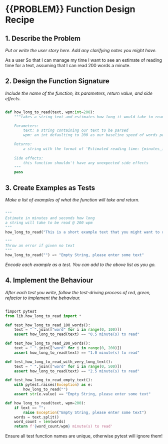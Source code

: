 # {{PROBLEM}} Function Design Recipe

## 1. Describe the Problem

_Put or write the user story here. Add any clarifying notes you might have._

As a user
So that I can manage my time
I want to see an estimate of reading time for a text, assuming that I can read 200 words a minute.

## 2. Design the Function Signature

_Include the name of the function, its parameters, return value, and side effects._

```python

def how_long_to_read(text, wpm:int=200):
    """takes a string text and estimates how long it would take to read at a pace of 200 words a minute (60 seconds)

    Parameters: 
        text: a string containing our text to be parsed
        wpm: an int defaulting to 200 as our baseline speed of words per minute

    Returns:
        a string with the format of 'Estimated reading time: {minutes_int} minute(s) and {seconds} second(s)'
    
    Side effects:
        this function shouldn't have any unexpected side effects
    """
    pass
```

## 3. Create Examples as Tests

_Make a list of examples of what the function will take and return._

```python

"""
Estimate in minutes and seconds how long 
a string will take to be read @ 200 wpm
"""
how_long_to_read("This is a short example text that you might want to read quickly.") => "word_count/wpm minute(s) to read"

"""
Throw an error if given no text
"""
how_long_to_read("") => "Empty String, please enter some text"
```

_Encode each example as a test. You can add to the above list as you go._

## 4. Implement the Behaviour

_After each test you write, follow the test-driving process of red, green, refactor to implement the behaviour._

```python

fimport pytest
from lib.how_long_to_read import *

def test_how_long_to_read_100_words():
    text = " ".join(["word" for i in range(0, 100)])
    assert how_long_to_read(text) == "0.5 minute(s) to read"

def test_how_long_to_read_200_words():
    text = " ".join(["word" for i in range(0, 200)])
    assert how_long_to_read(text) == "1.0 minute(s) to read"

def test_how_long_to_read_with_very_long_text():
    text = " ".join(["word" for i in range(0, 500)])
    assert how_long_to_read(text) == "2.5 minute(s) to read"

def test_how_long_to_read_empty_text():
    with pytest.raises(Exception) as e:
        how_long_to_read("")
    assert str(e.value) == "Empty String, please enter some text"
```

```python
def how_long_to_read(text, wpm=200):
    if text == "":
        raise Exception("Empty String, please enter some text")
    words = text.split()
    word_count = len(words)
    return f'{word_count/wpm} minute(s) to read'
```
Ensure all test function names are unique, otherwise pytest will ignore them!
